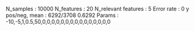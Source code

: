N_samples                     : 10000
N_features                    : 20
N_relevant features           : 5
Error rate                    : 0
y pos/neg, mean               : 6292/3708 0.6292
Params                        : -10,-5,1,0.5,50,0,0,0,0,0,0,0,0,0,0,0,0,0,0,0
